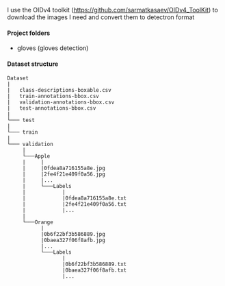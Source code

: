 I use the OIDv4 toolkit (https://github.com/sarmatkasaev/OIDv4_ToolKit) to download the images I need and convert them to detectron format

#### Project folders
* gloves (gloves detection)

#### Dataset structure
```
Dataset
|
|   class-descriptions-boxable.csv
|   train-annotations-bbox.csv
|   validation-annotations-bbox.csv
|   test-annotations-bbox.csv
|
└─── test
|
└─── train
|
└─── validation
     |
     └───Apple
     |     |
     |     |0fdea8a716155a8e.jpg
     |     |2fe4f21e409f0a56.jpg
     |     |...
     |     └───Labels
     |            |
     |            |0fdea8a716155a8e.txt
     |            |2fe4f21e409f0a56.txt
     |            |...
     |
     └───Orange
           |
           |0b6f22bf3b586889.jpg
           |0baea327f06f8afb.jpg
           |...
           └───Labels
                  |
                  |0b6f22bf3b586889.txt
                  |0baea327f06f8afb.txt
                  |...
```